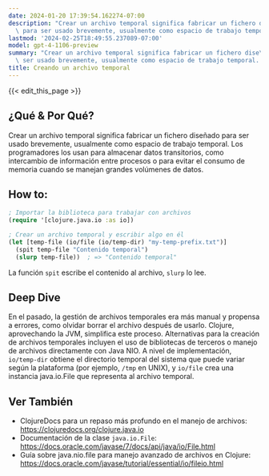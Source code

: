 ```yaml
---
date: 2024-01-20 17:39:54.162274-07:00
description: "Crear un archivo temporal significa fabricar un fichero dise\xF1ado\
  \ para ser usado brevemente, usualmente como espacio de trabajo temporal. Los programadores\u2026"
lastmod: '2024-02-25T18:49:55.237089-07:00'
model: gpt-4-1106-preview
summary: "Crear un archivo temporal significa fabricar un fichero dise\xF1ado para\
  \ ser usado brevemente, usualmente como espacio de trabajo temporal. Los programadores\u2026"
title: Creando un archivo temporal
---
```


{{< edit_this_page >}}

## ¿Qué & Por Qué?
Crear un archivo temporal significa fabricar un fichero diseñado para ser usado brevemente, usualmente como espacio de trabajo temporal. Los programadores los usan para almacenar datos transitorios, como intercambio de información entre procesos o para evitar el consumo de memoria cuando se manejan grandes volúmenes de datos.

## How to:
```Clojure
; Importar la biblioteca para trabajar con archivos
(require '[clojure.java.io :as io])

; Crear un archivo temporal y escribir algo en él
(let [temp-file (io/file (io/temp-dir) "my-temp-prefix.txt")]
  (spit temp-file "Contenido temporal")
  (slurp temp-file))  ; => "Contenido temporal"
```
La función `spit` escribe el contenido al archivo, `slurp` lo lee.

## Deep Dive
En el pasado, la gestión de archivos temporales era más manual y propensa a errores, como olvidar borrar el archivo después de usarlo. Clojure, aprovechando la JVM, simplifica este proceso. Alternativas para la creación de archivos temporales incluyen el uso de bibliotecas de terceros o manejo de archivos directamente con Java NIO. A nivel de implementación, `io/temp-dir` obtiene el directorio temporal del sistema que puede variar según la plataforma (por ejemplo, `/tmp` en UNIX), y `io/file` crea una instancia java.io.File que representa al archivo temporal.

## Ver También
- ClojureDocs para un repaso más profundo en el manejo de archivos: https://clojuredocs.org/clojure.java.io
- Documentación de la clase `java.io.File`: https://docs.oracle.com/javase/7/docs/api/java/io/File.html
- Guía sobre java.nio.file para manejo avanzado de archivos en Clojure: https://docs.oracle.com/javase/tutorial/essential/io/fileio.html
